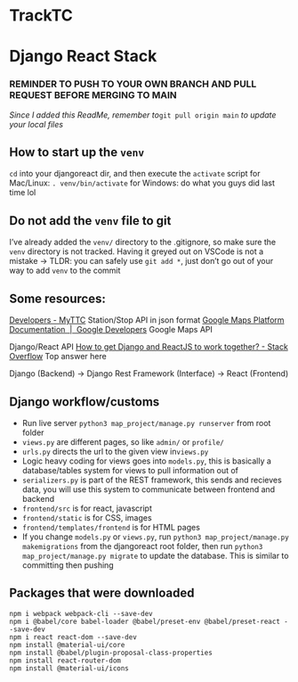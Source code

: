 # TrackTC

# Django React Stack
### REMINDER TO PUSH TO YOUR OWN BRANCH AND PULL REQUEST BEFORE MERGING TO MAIN
*Since I added this ReadMe, remember to*`git pull origin main` *to update your local files*


## How to start up the `venv`
`cd` into your djangoreact dir, and then execute the `activate` script
for Mac/Linux: `. venv/bin/activate`
for Windows: do what you guys did last time lol

## Do not add the `venv` file to git
I’ve already added the `venv/` directory to the .gitignore, so make sure the `venv` directory is not tracked. Having it greyed out on VSCode is not a mistake 
-> TLDR: you can safely use `git add *`, just don’t go out of your way to add `venv` to the commit

## Some resources:
[Developers - MyTTC](https://myttc.ca/developers) Station/Stop API in json format
[Google Maps Platform Documentation  |  Google Developers](https://developers.google.com/maps/documentation)	Google Maps API

Django/React API
[How to get Django and ReactJS to work together? - Stack Overflow](https://stackoverflow.com/questions/41867055/how-to-get-django-and-reactjs-to-work-together)  Top answer here

Django (Backend) -> Django Rest Framework (Interface) -> React (Frontend)

## Django workflow/customs
*  Run live server `python3 map_project/manage.py runserver` from root folder
*  `views.py` are different pages, so like `admin/` or `profile/`
*  `urls.py` directs the url to the given view in`views.py`
*  Logic heavy coding for views goes into `models.py`, this is basically a database/tables system for views to pull information out of
*  `serializers.py` is part of the REST framework, this sends and recieves data, you will use this system to communicate between frontend and backend
*  `frontend/src` is for react, javascript
*  `frontend/static` is for CSS, images
*  `frontend/templates/frontend` is for HTML pages
* If you change `models.py` or `views.py`,  run `python3 map_project/manage.py makemigrations` from the djangoreact root folder, then run `python3 map_project/manage.py migrate` to update the database. This is similar to committing then pushing

## Packages that were downloaded
```
npm i webpack webpack-cli --save-dev
npm i @babel/core babel-loader @babel/preset-env @babel/preset-react --save-dev
npm i react react-dom --save-dev
npm install @material-ui/core
npm install @babel/plugin-proposal-class-properties
npm install react-router-dom
npm install @material-ui/icons
```

